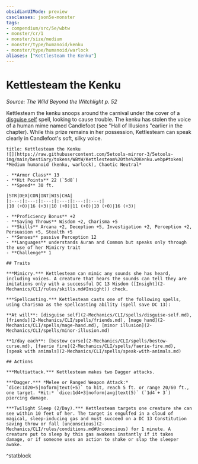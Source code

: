 ```yaml
---
obsidianUIMode: preview
cssclasses: json5e-monster
tags:
- compendium/src/5e/wbtw
- monster/cr/1
- monster/size/medium
- monster/type/humanoid/kenku
- monster/type/humanoid/warlock
aliases: ["Kettlesteam the Kenku"]
---
```

# Kettlesteam the Kenku
*Source: The Wild Beyond the Witchlight p. 52*  

Kettlesteam the kenku snoops around the carnival under the cover of a [disguise self](2-Mechanics/CLI/spells/disguise-self.md) spell, looking to cause trouble. The kenku has stolen the voice of a human mime named Candlefoot (see "Hall of Illusions "earlier in the chapter). While this prize remains in her possession, Kettlesteam can speak clearly in Candlefoot's soft, silky voice.

```ad-statblock
title: Kettlesteam the Kenku
![](https://raw.githubusercontent.com/5etools-mirror-3/5etools-img/main/bestiary/tokens/WBtW/Kettlesteam%20the%20Kenku.webp#token)
*Medium humanoid (kenku, warlock), Chaotic Neutral*

- **Armor Class** 13
- **Hit Points** 22 (`5d8`)
- **Speed** 30 ft.

|STR|DEX|CON|INT|WIS|CHA|
|:---:|:---:|:---:|:---:|:---:|:---:|
|10 (+0)|16 (+3)|10 (+0)|11 (+0)|10 (+0)|16 (+3)|

- **Proficiency Bonus** +2
- **Saving Throws** Wisdom +2, Charisma +5
- **Skills** Arcana +2, Deception +5, Investigation +2, Perception +2, Persuasion +5, Stealth +5
- **Senses** passive Perception 12
- **Languages** understands Auran and Common but speaks only through the use of her Mimicry trait
- **Challenge** 1

## Traits

***Mimicry.*** Kettlesteam can mimic any sounds she has heard, including voices. A creature that hears the sounds can tell they are imitations only with a successful DC 13 Wisdom ([Insight](2-Mechanics/CLI/rules/skills.md#Insight)) check.

***Spellcasting.*** Kettlesteam casts one of the following spells, using Charisma as the spellcasting ability (spell save DC 13):

**At will**: [disguise self](2-Mechanics/CLI/spells/disguise-self.md), [friends](2-Mechanics/CLI/spells/friends.md), [mage hand](2-Mechanics/CLI/spells/mage-hand.md), [minor illusion](2-Mechanics/CLI/spells/minor-illusion.md)

**1/day each**: [bestow curse](2-Mechanics/CLI/spells/bestow-curse.md), [faerie fire](2-Mechanics/CLI/spells/faerie-fire.md), [speak with animals](2-Mechanics/CLI/spells/speak-with-animals.md)

## Actions

***Multiattack.*** Kettlesteam makes two Dagger attacks.

***Dagger.*** *Melee or Ranged Weapon Attack:* `dice:1d20+5|noform|text(+5)` to hit, reach 5 ft. or range 20/60 ft., one target. *Hit:* `dice:1d4+3|noform|avg|text(5)` (`1d4 + 3`) piercing damage.

***Twilight Sleep (2/Day).*** Kettlesteam targets one creature she can see within 10 feet of her. The target is engulfed in a cloud of magical, sleep-inducing gas and must succeed on a DC 13 Constitution saving throw or fall [unconscious](2-Mechanics/CLI/rules/conditions.md#Unconscious) for 1 minute. A creature put to sleep by this gas awakens instantly if it takes damage, or if someone uses an action to shake or slap the sleeper awake.
```
^statblock